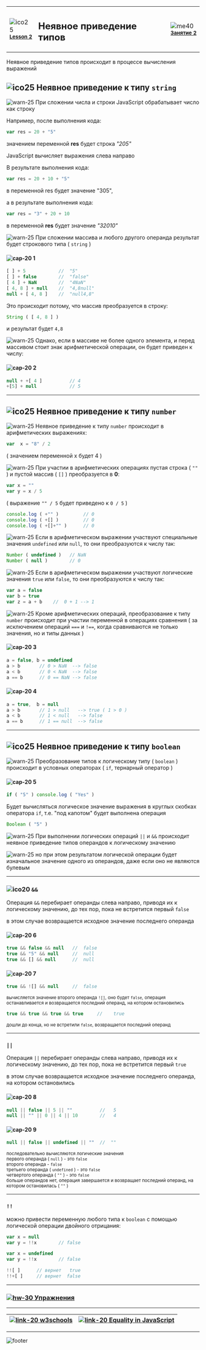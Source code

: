 [footer]: https://github.com/garevna/js-course/raw/master/images/a-level-ico.png?raw=true
[me40]: https://raw.githubusercontent.com/garevna/a-level-js-lessons/master/ico/myPhoto-40.png "Ⓒ Irina Fylyppova ( garevna ) 2019"

[ico20]: https://raw.githubusercontent.com/garevna/a-level-js-lessons/master/ico/a-level-20.png
[ico25]: https://raw.githubusercontent.com/garevna/a-level-js-lessons/master/ico/a-level-25.png
[ico50]: https://raw.githubusercontent.com/garevna/a-level-js-lessons/master/ico/a-level-50.png

[hw-20]: https://raw.githubusercontent.com/garevna/a-level-js-lessons/master/ico/briefcase-20.png
[hw-30]: https://raw.githubusercontent.com/garevna/a-level-js-lessons/master/ico/briefcase-30.png
[hw-40]: https://raw.githubusercontent.com/garevna/a-level-js-lessons/master/ico/briefcase-40.png

[cap-20]: https://raw.githubusercontent.com/garevna/a-level-js-lessons/master/ico/coffee-20.png
[cap-25]: https://raw.githubusercontent.com/garevna/a-level-js-lessons/master/ico/coffee-25.png
[cap-30]: https://raw.githubusercontent.com/garevna/a-level-js-lessons/master/ico/coffee-30.png
[cap-40]: https://raw.githubusercontent.com/garevna/a-level-js-lessons/master/ico/coffee-40.png

[warn-25]: https://raw.githubusercontent.com/garevna/a-level-js-lessons/master/ico/warning-25.png
[warn-30]: https://raw.githubusercontent.com/garevna/a-level-js-lessons/master/ico/warning-30.png
[warn-40]: https://raw.githubusercontent.com/garevna/a-level-js-lessons/master/ico/warning-40.png

[link-20]: https://raw.githubusercontent.com/garevna/a-level-js-lessons/master/ico/link-20.png
[link-25]: https://raw.githubusercontent.com/garevna/a-level-js-lessons/master/ico/link-25.png

[err-20]: https://raw.githubusercontent.com/garevna/a-level-js-lessons/master/ico/no_entry-20.png
[err-25]: https://raw.githubusercontent.com/garevna/a-level-js-lessons/master/ico/no_entry-25.png
[err-30]: https://raw.githubusercontent.com/garevna/a-level-js-lessons/master/ico/no_entry-30.png

[wink-20]: https://raw.githubusercontent.com/garevna/a-level-js-lessons/master/ico/wink-20.png
[wink-25]: https://raw.githubusercontent.com/garevna/a-level-js-lessons/master/ico/wink-25.png
[wink-30]: https://raw.githubusercontent.com/garevna/a-level-js-lessons/master/ico/wink-30.png


<table><tr><td width="50">

![ico25] <br/><sup>[**Lesson&nbsp;2**](../lessons/lesson-02.md)</sup>
  </td>
  <td width="800"><h2>Неявное приведение типов</h2></td>
  <td>

  ![me40] <br/><sup>[**Занятие&nbsp;2**](../lessons/lesson-02.md)</sup></td>
</tr></table>


Неявное приведение типов происходит в процессе вычисления выражений

## ![ico25] Неявное приведение к типу `string`

![warn-25] При сложении числа и строки JavaScript обрабатывает число как строку

Например, после выполнения кода:

```javascript
var res = 20 + "5"
```
значением переменной **res** будет строка *"205"*

JavaScript вычисляет выражения слева направо

В результате выполнения кода:

```javascript
var res = 20 + 10 + "5"
```
в переменной res будет значение "305",

а в результате выполнения кода:

```javascript
var res = "3" + 20 + 10
```
в переменной **res** будет значение *"32010"*

![warn-25] При сложении массива и любого другого операнда результат будет строкового типа ( `string` )

#### ![cap-20] 1

```javascript
[ ] + 5            //  "5"
[ ] + false        //  "false"
[ 4 ] + NaN        //  "4NaN"
[ 4, 8 ] + null    //  "4,8null"
null + [ 4, 8 ]    //  "null4,8"
```

Это происходит потому, что массив преобразуется в строку:

```javascript
String ( [ 4, 8 ] )
```
и результат будет   `4,8`

![warn-25] Однако, если в массиве не более одного элемента, и перед массивом стоит знак арифметической операции, он будет приведен к числу:

#### ![cap-20] 2

```javascript
null + +[ 4 ]          // 4
+[5] + null            // 5
```

_____________________________________________________________

## ![ico25] Неявное приведение к типу `number`

![warn-25] Неявное приведение к типу  `number` происходит в арифметических выражениях:

```javascript
var  x = "8" / 2
```
( значением переменной x будет 4 )

![warn-25] При участии в арифметических операциях пустая строка ( `""` ) и пустой массив ( `[]` ) преобразуется в **0**:

```javascript
var x = ""
var y = x / 5
```
( выражение  `"" / 5`   будет приведено к   `0 / 5` )

```javascript
console.log ( +"" )         // 0
console.log ( +[] )         // 0
console.log ( +[]+"" )      // 0
```

![warn-25] Если в арифметическом выражении участвуют специальные значения `undefined` или `null`, то они преобразуются к числу так:

```javascript
Number ( undefined )   // NaN
Number ( null )        // 0
```

![warn-25] Если в арифметическом выражении участвуют логические значения `true` или `false`, то они преобразуются к числу так:

```javascript
var a = false
var b = true
var z = a + b    //  0 + 1 --> 1
```

![warn-25] Кроме арифметических операций, преобразование к типу `number` происходит при участии переменной в операциях сравнения ( за исключением операций   `===`   и   `!==`,  когда сравниваются не только значения, но и типы данных )

#### ![cap-20] 3

```javascript
a = false, b = undefined
a > b       // 0 > NaN  --> false
a < b       // 0 < NaN  --> false
a == b      // 0 == NaN --> false
```

#### ![cap-20] 4

```javascript
a = true,  b = null
a > b       // 1 > null   --> true ( 1 > 0 )
a < b       // 1 < null   --> false
a == b      // 1 == null  --> false
```

_____________________________________________________________

## ![ico25] Неявное приведение к типу `boolean`

![warn-25] Преобразование типов к логическому типу ( `boolean` ) происходит в условных операторах ( `if`, тернарный оператор )

#### ![cap-20] 5

```javascript
if ( "5" ) console.log ( "Yes" )
```

Будет вычисляться логическое значение выражения  в круглых скобках оператора `if`, т.е. "под капотом" будет выполнена операция

```javascript
Boolean ( "5" )
```

![warn-25] При выполнении логических операций  `||`  и  `&&` происходит неявное приведение типов операндов к логическому значению

![warn-25] но при этом результатом логической операции будет изначальное значение одного из операндов, даже если оно не являются булевым

_________________________________________________________________

### ![ico20] `&&`

Операция `&&`  перебирает операнды слева направо, приводя их к логическому значению, до тех пор, пока не встретится первый `false`

в этом случае возвращается исходное значение последнего операнда

#### ![cap-20] 6

```javascript
true && false && null   //  false
true && "5" && null     //  null
true && [] && null      //  null
```

#### ![cap-20] 7

```javascript
true && ![] && null     //  false
```

<sup>вычисляется значение второго операнда `![]`, оно будет `false`, операция останавливается и возвращается последний операнд, на котором остановились</sup>

```javascript
true && true && true && true     //    true
```

<sup>дошли до конца, но не встретили `false`, возвращается последний операнд</sup>

_____________________________________________________________

### `||`

Операция `||`  перебирает операнды слева направо, приводя их к логическому значению, до тех пор, пока не встретится первый `true`

в этом случае возвращается исходное значение последнего операнда, на котором остановились

#### ![cap-20] 8

```javascript
null || false || 5 || ""          //   5
null || "" || 0 || 4 || 10        //   4
```

#### ![cap-20] 9

```javascript
null || false || undefined || ""  //  ""
```

<sup>последовательно вычисляются логические значения</sup><br/>
<sup>первого операнда ( `null` ) - это `false`</sup><br/>
<sup>второго операнда - `false`</sup><br/>
<sup>третьего операнда ( `undefined` ) - это `false`</sup><br/>
<sup>четвертого операнда ( `""` ) - это `false`</sup><br/>
<sup>больше операндов нет, операция завершается и возвращает последний операнд, на котором остановилась ( `""` )</sup>

_________________________________________________________________________________________________________

### `!!`

можно привести переменную любого типа к `boolean` с помощью логической операции двойного отрицания:

```javascript
var x = null
var y = !!x        // false
```

```javascript
var x = undefined
var y = !!x        // false
```

```javascript
!![ ]      // вернет   true
!!+[ ]     // вернет  false
```

_____________________________________________________________

### [![hw-30] Упражнения](https://docs.google.com/forms/d/e/1FAIpQLSdFHuyyukF2rmA04BN1AmS5MCNXWgQmR5t7mmxyTpzdBZVGGw/viewform)

________________________________________________________
| [![link-20] w3schools](https://www.w3schools.com/jsref/jsref_infinity.asp) | [![link-20] Equality in JavaScript](https://dorey.github.io/JavaScript-Equality-Table/unified/) |
|-|-|

________________________________________________________

![footer]
